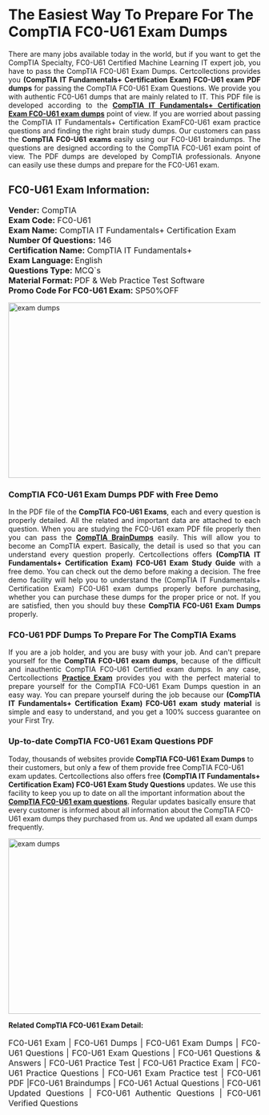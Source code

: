 <h1>The Easiest Way To Prepare For The CompTIA FC0-U61 Exam Dumps</h1> <p style="text-align:justify">There are many jobs available today in the world, but if you want to get the CompTIA Specialty, FC0-U61 Certified Machine Learning IT expert job, you have to pass the CompTIA FC0-U61 Exam Dumps. Certcollections provides you <strong>(CompTIA IT Fundamentals+ Certification Exam) FC0-U61 exam PDF dumps</strong> for passing the CompTIA FC0-U61 Exam Questions. We provide you with authentic FC0-U61 dumps that are mainly related to IT. This PDF file is developed according to the <a href="https://www.certsofficial.com/comptia/fc0-u61-questions"><strong>CompTIA IT Fundamentals+ Certification Exam FC0-U61 exam dumps</strong></a> point of view. If you are worried about passing the CompTIA IT Fundamentals+ Certification ExamFC0-U61 exam practice questions and finding the right brain study dumps. Our customers can pass the <strong>CompTIA FC0-U61 exams </strong>easily using our FC0-U61 braindumps. The questions are designed according to the CompTIA FC0-U61 exam point of view. The PDF dumps are developed by CompTIA professionals. Anyone can easily use these dumps and prepare for the FC0-U61 exam.</p> <h2><strong>FC0-U61 Exam Information:</strong></h2> <p><span style="font-size:16px"><strong>Vender:</strong> CompTIA<br /> <strong>Exam Code:</strong> FC0-U61<br /> <strong>Exam Name:</strong> CompTIA IT Fundamentals+ Certification Exam<br /> <strong>Number Of Questions:</strong> 146<br /> <strong>Certification Name:</strong> CompTIA IT Fundamentals+<br /> <strong>Exam Language: </strong>English<br /> <strong>Questions Type:</strong> MCQ`s<br /> <strong>Material Format: </strong>PDF & Web Practice Test Software<br /> <strong>Promo Code For FC0-U61 Exam:</strong> SP50%OFF</span></p> <p><a href="https://www.certsofficial.com/comptia/fc0-u61-questions" rel="no-follow"><img alt="exam dumps" src="https://www.certcollections.com/uploads/content/certsofficial.jpg" style="height:350px; width:750px" /></a></p> <h3><strong>CompTIA FC0-U61 Exam Dumps PDF with Free Demo</strong></h3> <p style="text-align:justify">In the PDF file of the <strong>CompTIA FC0-U61 Exams</strong>, each and every question is properly detailed. All the related and important data are attached to each question. When you are studying the FC0-U61 exam PDF file properly then you can pass the <a href="https://www.certsofficial.com/comptia-dumps"><strong>CompTIA BrainDumps</strong></a> easily. This will allow you to become an CompTIA expert. Basically, the detail is used so that you can understand every question properly. Certcollections offers <strong>(CompTIA IT Fundamentals+ Certification Exam) FC0-U61 Exam Study Guide</strong> with a free demo. You can check out the demo before making a decision. The free demo facility will help you to understand the (CompTIA IT Fundamentals+ Certification Exam) FC0-U61 exam dumps properly before purchasing, whether you can purchase these dumps for the proper price or not. If you are satisfied, then you should buy these <strong>CompTIA FC0-U61 Exam Dumps</strong> properly.</p> <h3><strong>FC0-U61 PDF Dumps To Prepare For The CompTIA Exams</strong></h3> <p style="text-align:justify">If you are a job holder, and you are busy with your job. And can't prepare yourself for the <strong>CompTIA FC0-U61 exam dumps</strong>, because of the difficult and inauthentic CompTIA FC0-U61 Certified exam dumps. In any case, Certcollections <strong><a href="https://www.certsofficial.com/">Practice Exam</a></strong> provides you with the perfect material to prepare yourself for the CompTIA FC0-U61 Exam Dumps question in an easy way. You can prepare yourself during the job because our <strong>(CompTIA IT Fundamentals+ Certification Exam) FC0-U61 exam study material</strong> is simple and easy to understand, and you get a 100% success guarantee on your First Try.</p> <h3><strong>Up-to-date CompTIA FC0-U61 Exam Questions PDF</strong></h3> <p>Today, thousands of websites provide <strong>CompTIA FC0-U61 Exam Dumps</strong> to their customers, but only a few of them provide free CompTIA FC0-U61 exam updates. Certcollections also offers free <strong>(CompTIA IT Fundamentals+ Certification Exam) FC0-U61 Exam Study Questions</strong> updates. We use this facility to keep you up to date on all the important information about the <a href="https://www.certsofficial.com/comptia/fc0-u61-questions"><strong>CompTIA FC0-U61 exam questions</strong></a>. Regular updates basically ensure that every customer is informed about all information about the CompTIA FC0-U61 exam dumps they purchased from us. And we updated all exam dumps frequently.</p> <p><a href="https://www.certsofficial.com/comptia/fc0-u61-questions"><img alt="exam dumps " src="https://www.certcollections.com/uploads/content/certsofficial2.jpg" style="height:350px; width:750px" /></a></p> <p style="text-align:justify"><span style="font-size:14px"><strong>Related CompTIA FC0-U61 Exam Detail:</strong></span><br /> <br /> <span style="font-size:16px">FC0-U61 Exam | FC0-U61 Dumps | FC0-U61 Exam Dumps | FC0-U61 Questions | FC0-U61 Exam Questions | FC0-U61 Questions & Answers | FC0-U61 Practice Test | FC0-U61 Practice Exam | FC0-U61 Practice Questions | FC0-U61 Exam Practice test | FC0-U61 PDF |FC0-U61 Braindumps | FC0-U61 Actual Questions | FC0-U61 Updated Questions | FC0-U61 Authentic Questions | FC0-U61 Verified Questions</span></p>
